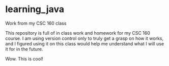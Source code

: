# learning_java
Work from my CSC 160 class

This repository is full of in class work and homework for my CSC 160 course.
I am using version control only to truly get a grasp on how it works, and I figured using it
on this class would help me understand what I will use it for in the future.

Wow. This is cool!
